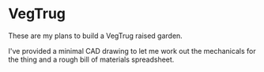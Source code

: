 VegTrug
=======

These are my plans to build a VegTrug raised garden.

I've provided a minimal CAD drawing to let me work out the mechanicals for the thing and
a rough bill of materials spreadsheet.


